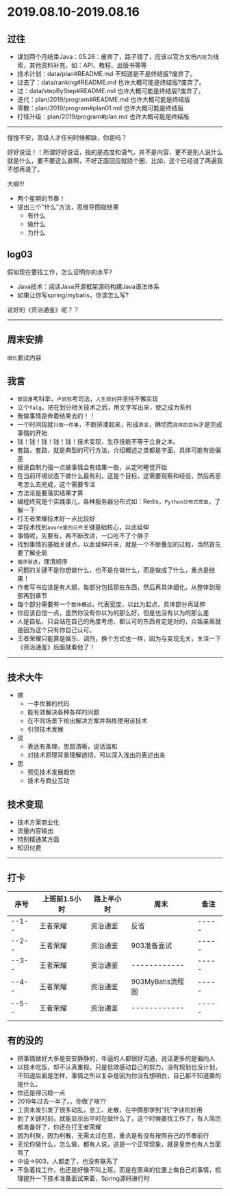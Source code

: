#   2019.08.10-2019.08.16

##  过往
-   谋划两个月结束Java：05.26：废弃了，路子错了，应该以官方文档`内容`为线索，其他资料补充，如：API、教程、出版书等等
-   技术计划：data/plan#README.md 不知道是不是终结版?废弃了。
-   过去了：data/ranking#README.md 也许大概可能是终结版?废弃了。
-   过：data/stepByStep#README.md 也许大概可能是终结版?废弃了。
-   迭代：plan/2019/program#README.md 也许大概可能是终结版
-   零散：plan/2019/program#plan01.md 也许大概可能是终结版
-   打怪升级：plan/2019/program#plan.md 也许大概可能是终结版

----

惶惶不安，高级人才任何时候都缺，你是吗？

好好说话！！所谓好好说话，指的是态度和语气，并不是内容，更不是别人说什么就是什么，要不要这么直啊，不好正面回应就绕个圈，比如，这个已经说了两遍我不想再说了。

大纲!!!

-   两个星期的节奏！
-   提出三个"什么"方法，思维导图做结果
    -   有什么
    -   做什么
    -   为什么


##  log03

假如现在要找工作，怎么证明你的水平?

- Java技术：阅读Java开源框架源码构建Java语法体系
- 如果让你写spring/mybatis，你该怎么写?

说好的《资治通鉴》呢？？

----

##  周末安排

`细化`面试内容


##  我言
- `曾国潘`考科举，`卢武铉`考司法，`人生规划`并坚持不懈实现
- 立个`falg`，把在划分相关技术之后，用文字写出来，使之成为系列
- 我做事情是奔着结果去的！！
- 一个时间段就`只做一件事`，不断拼凑起来，形成`质变`，确切而`具体的目标`才是完成事情的开始
- 钱！钱！钱！钱！钱！技术变现，生存技能不等于立身之本。
- 套路，套路，就是典型的可行方法，介绍概述之类都是字面，具体可能有些偏差
- 据说自制力强一点做事情会有结果一些，从定时睡觉开始
- 在当前环境状态下做什么最有利，这是个目标，这需要观察和经验，然后再思考怎么去完成，这个需要专注
- 方法论是要落实结果才算
- 编程终究是个实践事儿，各种服务器分布式如：Redis，`Python分布式爬虫`，了解一下
- 打王者荣耀技术好一点比较好
- 学技术找到`axure里的元件`关键基础核心，以此延伸
- 事情呢，先要有，再不断改进，一口吃不了个胖子
- 找到事情的基础关键点，以此延伸开来，就是一个不断叠加的过程，当然首先要了解全局
- `循序渐进`，理清顺序
- 问题的关键不是你想做什么，也不是在做什么，而是做成了什么，重点是结果！
- 作者写书应该是有大纲，每部分包括那些东西，然后再具体细化，从整体到局部再到章节
- 每个部分需要有一个`整体概述`，代表宽度，以此为起点，具体部分再延伸
- 你应该自信一点，虽然你没有你以为的那么好，但是也没有以为的那么差
- 人是自私，只会站在自己的角度考虑，都认可的东西肯定是对的，众叛亲离就是因为这个只有你自己认可。
- 王者荣耀只能算是娱乐、调剂，换个方式也一样，因为与变现无关，关注一下《资治通鉴》后面就看他了！


----

##  技术大牛
-   做
    -   一手优雅的代码
    -   能有效解决各种各样的问题
    -   在不同场景下给出解决方案并熟练使用该技术
    -   引领技术发展
-   说
    -   表达有条理，思路清晰，说话温和
    -   对技术原理背景理解透彻，可以深入浅出的表述出来
-   思
    -   预见技术发展趋势
    -   技术与商业互动


##  技术变现
- 技术方案商业化
- 流量内容输出
- 特别精通某方面
- 知识付费

---- 

##  打卡
| 序号 |  上班前1.5小时 |  路上半小时  |    周末  | 备注 |
| ---- |  -------   | -------------  |  ------------  |  ----- |  
| --1-- |  王者荣耀   | 资治通鉴  |  反省  |  ----- | 
| --2-- |  王者荣耀   | 资治通鉴  |  903准备面试  |  ----- | 
| --3-- |  王者荣耀   | 资治通鉴  |  ------------  |  ----- | 
| --4-- |  王者荣耀   | 资治通鉴  |  903MyBatis流程图  |  ----- | 
| --5-- |  王者荣耀   | 资治通鉴  |  ------------  |  ----- | 
|  |  | |  | |||


##  有的没的
-   把事情做好大多是安安静静的，牛逼的人都很好沟通，说话更多的是偏向人
-   以技术吃饭，却不认真重视，只是低效感动自己的努力，没有规划也没计划，不知道后面是怎样，事情之所以复杂是因为你没有想明白，自己都不知道要的是什么。
- 你还是得沉稳一点
- 2019年过去一半了。。你做了啥??
- 工资未发引发了很多动乱，怠工、走散，在中腾那学到"托"字诀的妙用
- 到了关键时刻，就能显示出平时在做什么了，这个时候要找工作了，有人简历都准备好了，你还在打王者荣耀
- 因为利聚，因为利散，无需太过在意，重点是有没有按照自己的节奏前行
- 无论你做什么，怎么做，都有人说，这是一个正常现象，就是皇帝也有人当面骂了
- 中设->903，人都走了，也没有联系了
- 不急着找工作，也还是好像不叫上班，而是在原来的位置上做自己的事情，梳理提升一下技术准备面试来着，Spring源码进行时

----

